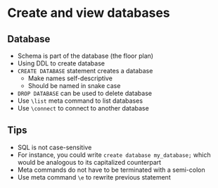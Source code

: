 # Create and view databases

## Database

* Schema is part of the database (the floor plan)
* Using DDL to create database
* `CREATE DATABASE` statement creates a database
  * Make names self-descriptive
  * Should be named in snake case
* `DROP DATABASE` can be used to delete database
* Use `\list` meta command to list databases
* Use `\connect` to connect to another database

## Tips

* SQL is not case-sensitive
* For instance, you could write `create database my_database;` which would be analogous to its capitalized counterpart
* Meta commands do not have to be terminated with a semi-colon
* Use meta command `\e` to rewrite previous statement
